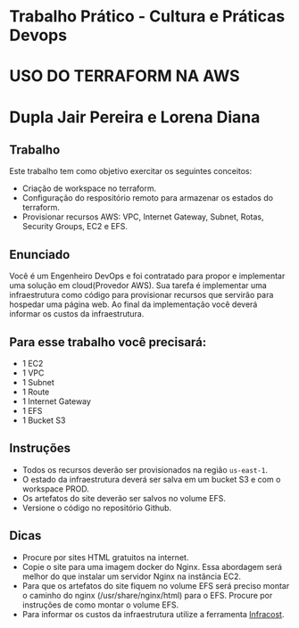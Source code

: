 # Trabalho Prático - Cultura e Práticas Devops

# USO DO TERRAFORM NA AWS

#  Dupla Jair Pereira e Lorena Diana

## Trabalho 
Este trabalho tem como objetivo exercitar os seguintes conceitos: 
- Criação de workspace no terraform. 
- Configuração do respositório remoto para armazenar os estados do terraform. 
- Provisionar recursos AWS: VPC, Internet Gateway, Subnet, Rotas, Security Groups, EC2 e EFS. 

## Enunciado 
Você é um Engenheiro DevOps e foi contratado para propor e implementar uma solução em cloud(Provedor AWS). Sua tarefa é implementar uma infraestrutura como código para provisionar recursos que servirão para hospedar uma página web. Ao final da implementação você deverá informar os custos da infraestrutura. 

## Para esse trabalho você precisará: 
- 1 EC2 
- 1 VPC 
- 1 Subnet 
- 1 Route 
- 1 Internet Gateway 
- 1 EFS 
- 1 Bucket S3 

## Instruções 
- Todos os recursos deverão ser provisionados na região `us-east-1`.
- O estado da infraestrutura deverá ser salva em um bucket S3 e com o workspace PROD. 
- Os artefatos do site deverão ser salvos no volume EFS. 
- Versione o código no repositório Github. 

## Dicas 
- Procure por sites HTML gratuitos na internet. 
- Copie o site para uma imagem docker do Nginx. Essa abordagem será melhor do que instalar um servidor Nginx na instância EC2. 
- Para que os artefatos do site fiquem no volume EFS será preciso montar o caminho do nginx (/usr/share/nginx/html) para o EFS. Procure por instruções de como montar o volume EFS. 
- Para informar os custos da infraestrutura utilize a ferramenta [Infracost](https://www.infracost.io/). 
